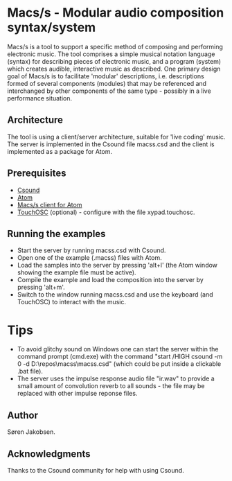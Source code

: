 # Macs/s - Modular audio composition syntax/system

Macs/s is a tool to support a specific method of composing and performing electronic music. The tool comprises a simple musical notation language (syntax) for describing pieces of electronic music, and a program (system) which creates audible, interactive music as described. One primary design goal of Macs/s is to facilitate 'modular' descriptions, i.e. descriptions formed of several components (modules) that may be referenced and interchanged by other components of the same type - possibly in a live performance situation.

## Architecture

The tool is using a client/server architecture, suitable for 'live coding' music. The server is implemented in the Csound file macss.csd and the client is implemented as a package for Atom.

## Prerequisites

* [Csound](http://csound.com/)
* [Atom](https://atom.io/)
* [Macs/s client for Atom](https://github.com/sorenjakobsen/macss-client)
* [TouchOSC](https://hexler.net/software/touchosc) (optional) - configure with the file xypad.touchosc.

## Running the examples

* Start the server by running macss.csd with Csound.
* Open one of the example (.macss) files with Atom.
* Load the samples into the server by pressing 'alt+l' (the Atom window showing the example file must be active).
* Compile the example and load the composition into the server by pressing 'alt+m'.
* Switch to the window running macss.csd and use the keyboard (and TouchOSC) to interact with the music.

# Tips

* To avoid glitchy sound on Windows one can start the server within the command prompt (cmd.exe) with the command "start /HIGH csound -m 0 -d D:\repos\macss\macss.csd" (which could be put inside a clickable .bat file).
* The server uses the impulse response audio file "ir.wav" to provide a small amount of convolution reverb to all sounds - the file may be replaced with other impulse reponse files.

## Author

Søren Jakobsen.

## Acknowledgments

Thanks to the Csound community for help with using Csound.
